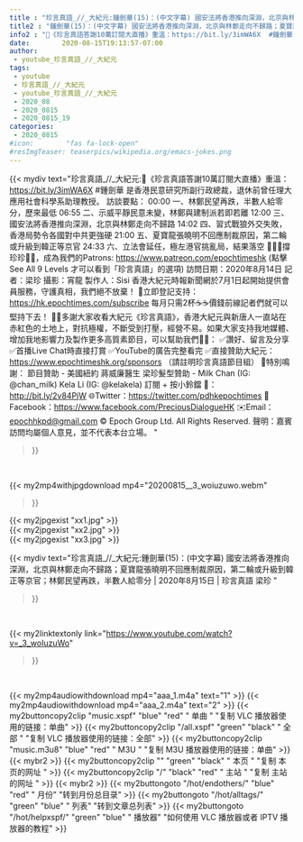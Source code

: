 ```yaml
---
title : "珍言真語_//_大紀元:鍾劍華(15)：(中文字幕) 國安法將香港推向深淵，北京與林鄭走向不歸路；夏寶龍張曉明不回應制裁原因，第二輪或升級到韓正等京官；林鄭民望再跌，半數人給零分 | 2020年8月15日 | 珍言真語 梁珍 "
title2 : "鍾劍華(15)：(中文字幕) 國安法將香港推向深淵，北京與林鄭走向不歸路；夏寶龍張曉明不回應制裁原因，第二輪或升級到韓正等京官；林鄭民望再跌，半數人給零分 | 2020年8月15日 | 珍言真語 梁珍 "
info2 : "🎊《珍言真語答謝10萬訂閱大直播》重溫：https://bit.ly/3imWA6X  #鍾劍華 是香港民意研究所副行政總裁，退休前曾任理大應用社會科學系助理教授。  訪談要點： 00:00  一、林鄭民望再跌，半數人給零分，歷來最低 06:55  二、示威平靜民意未變，林鄭與建制派若即若離 12:00  三、國安法將香港推向深淵，北京與林鄭走向不歸路 14:02  四、習式戰狼外交失敗，香港局勢令各國對中共更強硬 21:00  五、夏寶龍張曉明不回應制裁原因，第二輪或升級到韓正等京官 24:33  六、立法會延任，極左港官挑亂局，結果落空   🙋🏼‍♂️撐珍珍💪🏻，成為我們的Patrons: https://www.patreon.com/epochtimeshk  (點擊  See All 9 Levels  才可以看到「珍言真語」的選項)  訪問日期：2020年8月14日  記者：梁珍  攝影：宵龍 製作人：Sisi  香港大紀元時報新聞網於7月1日起開始提供會員服務，守護真相，我們絕不放棄！ 💎立即登記支持：https://hk.epochtimes.com/subscribe 每月只需2杯☕☕價錢前線記者們就可以堅持下去！  🙏🏻多謝大家收看大紀元《珍言真語》，香港大紀元與新唐人一直站在赤紅色的土地上，對抗極權，不斷受到打壓，經營不易。如果大家支持我地媒體、增加我地影響力及製作更多高質素節目，可以幫助我們💪🏻： ✅讚好、留言及分享 ✅首播Live Chat時直接打賞 ✅YouTube的廣告完整看完  ✅直接贊助大紀元：https://www.epochtimeshk.org/sponsors （請註明珍言真語節目組）  💐特別鳴謝： 節目贊助 - 美國紐約 蔣威廉醫生 梁珍髮型贊助 - Milk Chan (IG: @chan_milk)   Kela Li (IG: @kelakela)  訂閱 + 按小鈴鐺 🔔：http://bit.ly/2v84PjW 🌐Twitter：https://twitter.com/pdhkepochtimes 👥Facebook：https://www.facebook.com/PreciousDialogueHK ✉️Email：epochhkpd@gmail.com  © Epoch Group Ltd. All Rights Reserved.  聲明：嘉賓訪問均屬個人意見，並不代表本台立場。 "
date:        2020-08-15T19:13:57-07:00
author:
 - youtube_珍言真語_//_大紀元
tags:
 - youtube
 - 珍言真語_//_大紀元
 - youtube_珍言真語_//_大紀元
 - 2020_08
 - 2020_0815
 - 2020_0815_19
categories:
 - 2020_0815
#icon:        "fas fa-lock-open"
#resImgTeaser: teaserpics/wikipedia.org/emacs-jokes.png
---
```


{{< mydiv text="珍言真語_//_大紀元:🎊《珍言真語答謝10萬訂閱大直播》重溫：https://bit.ly/3imWA6X  #鍾劍華 是香港民意研究所副行政總裁，退休前曾任理大應用社會科學系助理教授。  訪談要點： 00:00  一、林鄭民望再跌，半數人給零分，歷來最低 06:55  二、示威平靜民意未變，林鄭與建制派若即若離 12:00  三、國安法將香港推向深淵，北京與林鄭走向不歸路 14:02  四、習式戰狼外交失敗，香港局勢令各國對中共更強硬 21:00  五、夏寶龍張曉明不回應制裁原因，第二輪或升級到韓正等京官 24:33  六、立法會延任，極左港官挑亂局，結果落空   🙋🏼‍♂️撐珍珍💪🏻，成為我們的Patrons: https://www.patreon.com/epochtimeshk  (點擊  See All 9 Levels  才可以看到「珍言真語」的選項)  訪問日期：2020年8月14日  記者：梁珍  攝影：宵龍 製作人：Sisi  香港大紀元時報新聞網於7月1日起開始提供會員服務，守護真相，我們絕不放棄！ 💎立即登記支持：https://hk.epochtimes.com/subscribe 每月只需2杯☕☕價錢前線記者們就可以堅持下去！  🙏🏻多謝大家收看大紀元《珍言真語》，香港大紀元與新唐人一直站在赤紅色的土地上，對抗極權，不斷受到打壓，經營不易。如果大家支持我地媒體、增加我地影響力及製作更多高質素節目，可以幫助我們💪🏻： ✅讚好、留言及分享 ✅首播Live Chat時直接打賞 ✅YouTube的廣告完整看完  ✅直接贊助大紀元：https://www.epochtimeshk.org/sponsors （請註明珍言真語節目組）  💐特別鳴謝： 節目贊助 - 美國紐約 蔣威廉醫生 梁珍髮型贊助 - Milk Chan (IG: @chan_milk)   Kela Li (IG: @kelakela)  訂閱 + 按小鈴鐺 🔔：http://bit.ly/2v84PjW 🌐Twitter：https://twitter.com/pdhkepochtimes 👥Facebook：https://www.facebook.com/PreciousDialogueHK ✉️Email：epochhkpd@gmail.com  © Epoch Group Ltd. All Rights Reserved.  聲明：嘉賓訪問均屬個人意見，並不代表本台立場。 "
>}}
<br>


{{< my2mp4withjpgdownload mp4="20200815__3_woiuzuwo.webm"
>}}

{{< my2jpgexist "xx1.jpg" >}}<br>
{{< my2jpgexist "xx2.jpg" >}}<br>
{{< my2jpgexist "xx3.jpg" >}}<br>



{{< mydiv text="珍言真語_//_大紀元:鍾劍華(15)：(中文字幕) 國安法將香港推向深淵，北京與林鄭走向不歸路；夏寶龍張曉明不回應制裁原因，第二輪或升級到韓正等京官；林鄭民望再跌，半數人給零分 | 2020年8月15日 | 珍言真語 梁珍 "
>}}
<br>

{{< my2linktextonly link="https://www.youtube.com/watch?v=_3_woIuzuWo"
>}}


<br>

{{< my2mp4audiowithdownload mp4="aaa_1.m4a"    text="1" >}}
{{< my2mp4audiowithdownload mp4="aaa_2.m4a"    text="2" >}}
{{< my2buttoncopy2clip "music.xspf"        "blue"   "red"    " 单曲 "  "复制 VLC 播放器使用的链接：单曲" >}} {{< my2buttoncopy2clip "/all.xspf"         "green"  "black"  " 全部 "  "复制 VLC 播放器使用的链接：全部" >}} {{< my2buttoncopy2clip "music.m3u8"        "blue"   "red"    " M3U  "    "复制 M3U 播放器使用的链接：单曲" >}} {{< mybr2 >}} {{< my2buttoncopy2clip ""                  "green"  "black"  " 本页 "    "复制 本页的网址 " >}} {{< my2buttoncopy2clip "/"                 "black"  "red"    " 主站 "    "复制 主站的网址 " >}} {{< mybr2 >}} {{< my2buttongoto      "/hot/endothers/"   "blue"   "red"    " 月份"   "转到月份总目录" >}} {{< my2buttongoto      "/hot/alltags/"     "green"  "blue"   " 列表"   "转到文章总列表" >}} {{< my2buttongoto      "/hot/helpxspf/"    "green"  "blue"   " 播放器" "如何使用 VLC 播放器或者 IPTV 播放器的教程" >}} 
